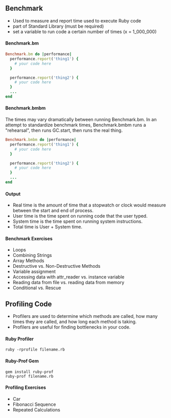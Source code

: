 ## Benchmark

* Used to measure and report time used to execute Ruby code
* part of Standard Library (must be required)
* set a variable to run code a certain number of times (x = 1_000_000)




#### Benchmark.bm
```ruby
Benchmark.bm do |performance|
  performance.report('thing1') { 
    # your code here
  }

  performance.report('thing2') { 
    # your code here
  }
  ...
end
```




#### Benchmark.bmbm
The times may vary dramatically between running Benchmark.bm. In an attempt to standardize benchmark times,
Benchmark.bmbm runs a "rehearsal", then runs GC.start, then runs the real thing.

```ruby
Benchmark.bmbm do |performance|
  performance.report('thing1') { 
    # your code here
  }

  performance.report('thing2') { 
    # your code here
  }
  ...
end
```


#### Output
* Real time is the amount of time that a stopwatch or clock would measure between the start and end of process. 
* User time is the time spent on running code that the user typed.
* System time is the time spent on running system instructions.
* Total time is User + System time.


#### Benchmark Exercises
* Loops
* Combining Strings
* Array Methods
* Destructive vs. Non-Destructive Methods
* Variable assignment
* Accessing data with attr_reader vs. instance variable
* Reading data from file vs. reading data from memory
* Conditional vs. Rescue


## Profiling Code
* Profilers are used to determine which methods are called, how many times they are called,
and how long each method is taking.
* Profilers are useful for finding bottlenecks in your code.


#### Ruby Profiler
```
ruby -rprofile filename.rb
```



#### Ruby-Prof Gem
```
gem install ruby-prof
ruby-prof filename.rb
```

#### Profiling Exercises
* Car
* Fibonacci Sequence
* Repeated Calculations